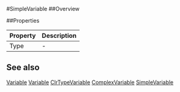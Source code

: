 #SimpleVariable
##Overview



##Properties
<table class="table table-condensed table-bordered">
    <thead>
<tr>
<th>Property</th>
<th>Description</th>
</tr>
</thead>
<tbody>
<tr><td>Type</td><td> - </td></tr>
</tbody></table>



## See also

[Variable](Variable.html)
[Variable](Variable.html)
[ClrTypeVariable](ClrTypeVariable.html)
[ComplexVariable](ComplexVariable.html)
[SimpleVariable](SimpleVariable.html)